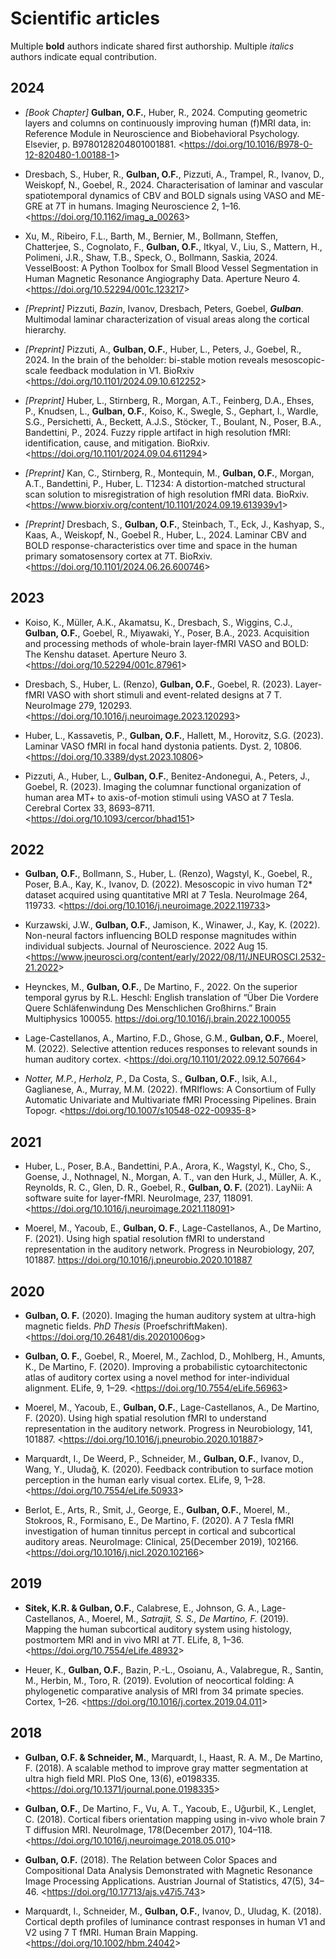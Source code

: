# Scientific articles
Multiple **bold** authors indicate shared first authorship.
Multiple _italics_ authors indicate equal contribution.

## 2024
- _[Book Chapter]_ **Gulban, O.F.**, Huber, R., 2024. Computing geometric layers and columns on continuously improving human (f)MRI data, in: Reference Module in Neuroscience and Biobehavioral Psychology. Elsevier, p. B9780128204801001881. <<https://doi.org/10.1016/B978-0-12-820480-1.00188-1>>

- Dresbach, S., Huber, R., **Gulban, O.F.**, Pizzuti, A., Trampel, R., Ivanov, D., Weiskopf, N., Goebel, R., 2024. Characterisation of laminar and vascular spatiotemporal dynamics of CBV and BOLD signals using VASO and ME-GRE at 7T in humans. Imaging Neuroscience 2, 1–16. <<https://doi.org/10.1162/imag_a_00263>>

- Xu, M., Ribeiro, F.L., Barth, M., Bernier, M., Bollmann, Steffen, Chatterjee, S., Cognolato, F., **Gulban, O.F.**, Itkyal, V., Liu, S., Mattern, H., Polimeni, J.R., Shaw, T.B., Speck, O., Bollmann, Saskia, 2024. VesselBoost: A Python Toolbox for Small Blood Vessel Segmentation in Human Magnetic Resonance Angiography Data. Aperture Neuro 4. <<https://doi.org/10.52294/001c.123217>>

- _[Preprint]_ Pizzuti, _Bazin_, Ivanov, Dresbach, Peters, Goebel, **_Gulban_**. Multimodal laminar characterization of visual areas along the cortical hierarchy.
  
- _[Preprint]_ Pizzuti, A., **Gulban, O.F.**, Huber, L., Peters, J., Goebel, R., 2024. In the brain of the beholder: bi-stable motion reveals mesoscopic-scale feedback modulation in V1. BioRxiv <<https://doi.org/10.1101/2024.09.10.612252>>

- _[Preprint]_ Huber, L., Stirnberg, R., Morgan, A.T., Feinberg, D.A., Ehses, P., Knudsen, L., **Gulban, O.F.**, Koiso, K., Swegle, S., Gephart, I., Wardle, S.G., Persichetti, A., Beckett, A.J.S., Stöcker, T., Boulant, N., Poser, B.A., Bandettini, P., 2024. Fuzzy ripple artifact in high resolution fMRI: identification, cause, and mitigation. BioRxiv. <<https://doi.org/10.1101/2024.09.04.611294>>

- _[Preprint]_ Kan, C., Stirnberg, R., Montequin, M., **Gulban, O.F.**, Morgan, A.T., Bandettini, P., Huber, L. T1234: A distortion-matched structural scan solution to misregistration of high resolution fMRI data. BioRxiv. <<https://www.biorxiv.org/content/10.1101/2024.09.19.613939v1>>

- _[Preprint]_ Dresbach, S., **Gulban, O.F.**, Steinbach, T., Eck, J., Kashyap, S., Kaas, A., Weiskopf, N., Goebel R., Huber, L., 2024. Laminar CBV and BOLD response-characteristics over time and space in the human primary somatosensory cortex at 7T. BioRxiv. <<https://doi.org/10.1101/2024.06.26.600746>>

## 2023
- Koiso, K., Müller, A.K., Akamatsu, K., Dresbach, S., Wiggins, C.J., **Gulban, O.F.**, Goebel, R., Miyawaki, Y., Poser, B.A., 2023. Acquisition and processing methods of whole-brain layer-fMRI VASO and BOLD: The Kenshu dataset. Aperture Neuro 3. <<https://doi.org/10.52294/001c.87961>>

- Dresbach, S., Huber, L. (Renzo), **Gulban, O.F.**, Goebel, R. (2023). Layer-fMRI VASO with short stimuli and event-related designs at 7 T. NeuroImage 279, 120293. <<https://doi.org/10.1016/j.neuroimage.2023.120293>>

- Huber, L., Kassavetis, P., **Gulban, O.F.**, Hallett, M., Horovitz, S.G. (2023). Laminar VASO fMRI in focal hand dystonia patients. Dyst. 2, 10806. <<https://doi.org/10.3389/dyst.2023.10806>>

- Pizzuti, A., Huber, L., **Gulban, O.F.**, Benitez-Andonegui, A., Peters, J., Goebel, R. (2023). Imaging the columnar functional organization of human area MT+ to axis-of-motion stimuli using VASO at 7 Tesla. Cerebral Cortex 33, 8693–8711. <<https://doi.org/10.1093/cercor/bhad151>>

## 2022
- **Gulban, O.F.**, Bollmann, S., Huber, L. (Renzo), Wagstyl, K., Goebel, R., Poser, B.A., Kay, K., Ivanov, D. (2022). Mesoscopic in vivo human T2* dataset acquired using quantitative MRI at 7 Tesla. NeuroImage 264, 119733. <<https://doi.org/10.1016/j.neuroimage.2022.119733>>

- Kurzawski, J.W., **Gulban, O.F.**, Jamison, K., Winawer, J., Kay, K. (2022). Non-neural factors influencing BOLD response magnitudes within individual subjects. Journal of Neuroscience. 2022 Aug 15. <<https://www.jneurosci.org/content/early/2022/08/11/JNEUROSCI.2532-21.2022>>

- Heynckes, M., **Gulban, O.F.**, De Martino, F., 2022. On the superior temporal gyrus by R.L. Heschl: English translation of “Über Die Vordere Quere Schläfenwindung Des Menschlichen Großhirns.” Brain Multiphysics 100055. https://doi.org/10.1016/j.brain.2022.100055

- Lage-Castellanos, A., Martino, F.D., Ghose, G.M., **Gulban, O.F.**, Moerel, M. (2022). Selective attention reduces responses to relevant sounds in human auditory cortex. <<https://doi.org/10.1101/2022.09.12.507664>>

- *Notter, M.P.*, *Herholz, P.*, Da Costa, S., **Gulban, O.F.**, Isik, A.I., Gaglianese, A., Murray, M.M. (2022). fMRIflows: A Consortium of Fully Automatic Univariate and Multivariate fMRI Processing Pipelines. Brain Topogr. <<https://doi.org/10.1007/s10548-022-00935-8>>

## 2021
- Huber, L., Poser, B.A., Bandettini, P.A., Arora, K., Wagstyl, K., Cho, S., Goense, J., Nothnagel, N., Morgan, A. T., van den Hurk, J., Müller, A. K., Reynolds, R. C., Glen, D. R., Goebel, R., **Gulban, O. F.** (2021). LayNii: A software suite for layer-fMRI. NeuroImage, 237, 118091. <<https://doi.org/10.1016/j.neuroimage.2021.118091>>

- Moerel, M., Yacoub, E., **Gulban, O. F.**, Lage-Castellanos, A., De Martino, F. (2021). Using high spatial resolution fMRI to understand representation in the auditory network. Progress in Neurobiology, 207, 101887. <https://doi.org/10.1016/j.pneurobio.2020.101887>

## 2020
- **Gulban, O. F.** (2020). Imaging the human auditory system at ultra-high magnetic fields. *PhD Thesis* (ProefschriftMaken). <<https://doi.org/10.26481/dis.20201006og>>

- **Gulban, O. F.**, Goebel, R., Moerel, M., Zachlod, D., Mohlberg, H., Amunts, K., De Martino, F. (2020). Improving a probabilistic cytoarchitectonic atlas of auditory cortex using a novel method for inter-individual alignment. ELife, 9, 1–29. <<https://doi.org/10.7554/eLife.56963>>

- Moerel, M., Yacoub, E., **Gulban, O.F.**, Lage-Castellanos, A., De Martino, F. (2020). Using high spatial resolution fMRI to understand representation in the auditory network. Progress in Neurobiology, 141, 101887. <<https://doi.org/10.1016/j.pneurobio.2020.101887>>

- Marquardt, I., De Weerd, P., Schneider, M., **Gulban, O.F.**, Ivanov, D., Wang, Y., Uludağ, K. (2020). Feedback contribution to surface motion perception in the human early visual cortex. ELife, 9, 1–28. <<https://doi.org/10.7554/eLife.50933>>

- Berlot, E., Arts, R., Smit, J., George, E., **Gulban, O.F.**, Moerel, M., Stokroos, R., Formisano, E., De Martino, F. (2020). A 7 Tesla fMRI investigation of human tinnitus percept in cortical and subcortical auditory areas. NeuroImage: Clinical, 25(December 2019), 102166. <<https://doi.org/10.1016/j.nicl.2020.102166>>

## 2019
- **Sitek, K.R. & Gulban, O.F.**, Calabrese, E., Johnson, G. A., Lage-Castellanos, A., Moerel, M., _Satrajit, S. S., De Martino, F._ (2019). Mapping the human subcortical auditory system using histology, postmortem MRI and in vivo MRI at 7T. ELife, 8, 1–36. <<https://doi.org/10.7554/eLife.48932>>

- Heuer, K., **Gulban, O.F.**, Bazin, P.-L., Osoianu, A., Valabregue, R., Santin, M., Herbin, M., Toro, R. (2019). Evolution of neocortical folding: A phylogenetic comparative analysis of MRI from 34 primate species. Cortex, 1–26. <<https://doi.org/10.1016/j.cortex.2019.04.011>>

## 2018
- **Gulban, O.F. & Schneider, M.**, Marquardt, I., Haast, R. A. M., De Martino, F. (2018). A scalable method to improve gray matter segmentation at ultra high field MRI. PloS One, 13(6), e0198335. <<https://doi.org/10.1371/journal.pone.0198335>>

- **Gulban, O.F.**, De Martino, F., Vu, A. T., Yacoub, E., Uğurbil, K., Lenglet, C. (2018). Cortical fibers orientation mapping using in-vivo whole brain 7 T diffusion MRI. NeuroImage, 178(December 2017), 104–118. <<https://doi.org/10.1016/j.neuroimage.2018.05.010>>

- **Gulban, O.F.** (2018). The Relation between Color Spaces and Compositional Data Analysis Demonstrated with Magnetic Resonance Image Processing Applications. Austrian Journal of Statistics, 47(5), 34–46. <<https://doi.org/10.17713/ajs.v47i5.743>>

- Marquardt, I., Schneider, M., **Gulban, O.F.**, Ivanov, D., Uludag, K. (2018). Cortical depth profiles of luminance contrast responses in human V1 and V2 using 7 T fMRI. Human Brain Mapping. <<https://doi.org/10.1002/hbm.24042>>

